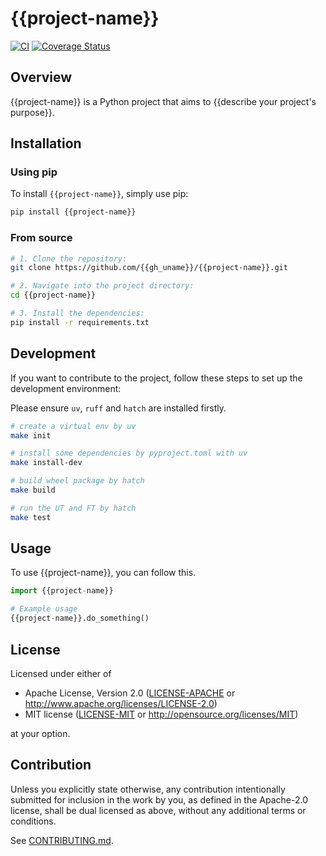 # {{project-name}}

[![CI](https://github.com/{{gh_uname}}/{{project-name}}/workflows/CI/badge.svg)](https://github.com/{{gh_uname}}/{{project-name}}/actions)
[![Coverage Status](https://coveralls.io/repos/github/{{gh_uname}}/{{project-name}}/badge.svg?branch=main)](https://coveralls.io/github/{{gh_uname}}/{{project-name}}?branch=main)

## Overview

{{project-name}} is a Python project that aims to {{describe your project's purpose}}.

## Installation

### Using pip

To install `{{project-name}}`, simply use pip:

```bash
pip install {{project-name}}
```

### From source

```bash
# 1. Clone the repository:
git clone https://github.com/{{gh_uname}}/{{project-name}}.git

# 2. Navigate into the project directory:
cd {{project-name}}

# 3. Install the dependencies:
pip install -r requirements.txt

```

## Development

If you want to contribute to the project, follow these steps to set up the development environment:

Please ensure `uv`, `ruff` and `hatch` are installed firstly.

```bash
# create a virtual env by uv
make init

# install some dependencies by pyproject.toml with uv
make install-dev

# build wheel package by hatch
make build

# run the UT and FT by hatch
make test

```

## Usage

To use {{project-name}}, you can follow this.

```python
import {{project-name}}

# Example usage
{{project-name}}.do_something()
```

## License

Licensed under either of

* Apache License, Version 2.0
  ([LICENSE-APACHE](LICENSE-APACHE) or http://www.apache.org/licenses/LICENSE-2.0)
* MIT license
  ([LICENSE-MIT](LICENSE-MIT) or http://opensource.org/licenses/MIT)

at your option.

## Contribution

Unless you explicitly state otherwise, any contribution intentionally submitted
for inclusion in the work by you, as defined in the Apache-2.0 license, shall be
dual licensed as above, without any additional terms or conditions.

See [CONTRIBUTING.md](CONTRIBUTING.md).
